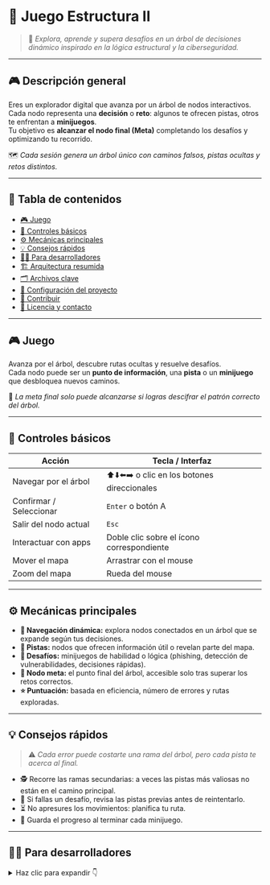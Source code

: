 # 🌲 **Juego Estructura II**

> 🧠 *Explora, aprende y supera desafíos en un árbol de decisiones dinámico inspirado en la lógica estructural y la ciberseguridad.*

---

## 🎮 **Descripción general**

Eres un explorador digital que avanza por un árbol de nodos interactivos.  
Cada nodo representa una **decisión** o **reto**: algunos te ofrecen pistas, otros te enfrentan a **minijuegos**.  
Tu objetivo es **alcanzar el nodo final (Meta)** completando los desafíos y optimizando tu recorrido.

🗺️ *Cada sesión genera un árbol único con caminos falsos, pistas ocultas y retos distintos.*

---

## 🧭 **Tabla de contenidos**

- [🎮 Juego](#-juego)
- [🎯 Controles básicos](#-controles-básicos)
- [⚙️ Mecánicas principales](#%EF%B8%8F-mecánicas-principales)
- [💡 Consejos rápidos](#-consejos-rápidos)
- [👨‍💻 Para desarrolladores](#-para-desarrolladores)
- [🏗️ Arquitectura resumida](#%EF%B8%8F-arquitectura-resumida)
- [🗂️ Archivos clave](#%EF%B8%8F-archivos-clave)
- [🧩 Configuración del proyecto](#-configuración-del-proyecto)
- [🤝 Contribuir](#-contribuir)
- [📜 Licencia y contacto](#-licencia-y-contacto)

---

## 🎮 **Juego**

Avanza por el árbol, descubre rutas ocultas y resuelve desafíos.  
Cada nodo puede ser un **punto de información**, una **pista** o un **minijuego** que desbloquea nuevos caminos.

🎯 *La meta final solo puede alcanzarse si logras descifrar el patrón correcto del árbol.*

---

## 🎯 **Controles básicos**

| Acción | Tecla / Interfaz |
|--------|------------------|
| Navegar por el árbol | ⬆️⬇️⬅️➡️ o clic en los botones direccionales |
| Confirmar / Seleccionar | `Enter` o botón A |
| Salir del nodo actual | `Esc` |
| Interactuar con apps | Doble clic sobre el ícono correspondiente |
| Mover el mapa | Arrastrar con el mouse |
| Zoom del mapa | Rueda del mouse |

---

## ⚙️ **Mecánicas principales**

- **🌿 Navegación dinámica:** explora nodos conectados en un árbol que se expande según tus decisiones.  
- **💬 Pistas:** nodos que ofrecen información útil o revelan parte del mapa.  
- **🧩 Desafíos:** minijuegos de habilidad o lógica (phishing, detección de vulnerabilidades, decisiones rápidas).  
- **🏁 Nodo meta:** el punto final del árbol, accesible solo tras superar los retos correctos.  
- **⭐ Puntuación:** basada en eficiencia, número de errores y rutas exploradas.

---

## 💡 **Consejos rápidos**

> ⚠️ *Cada error puede costarte una rama del árbol, pero cada pista te acerca al final.*

- 🕵️ Recorre las ramas secundarias: a veces las pistas más valiosas no están en el camino principal.  
- 🔁 Si fallas un desafío, revisa las pistas previas antes de reintentarlo.  
- ⏳ No apresures los movimientos: planifica tu ruta.  
- 🌟 Guarda el progreso al terminar cada minijuego.

---

## 👨‍💻 **Para desarrolladores**

<details>
<summary>Haz clic para expandir 👇</summary>

### 📐 Arquitectura general
